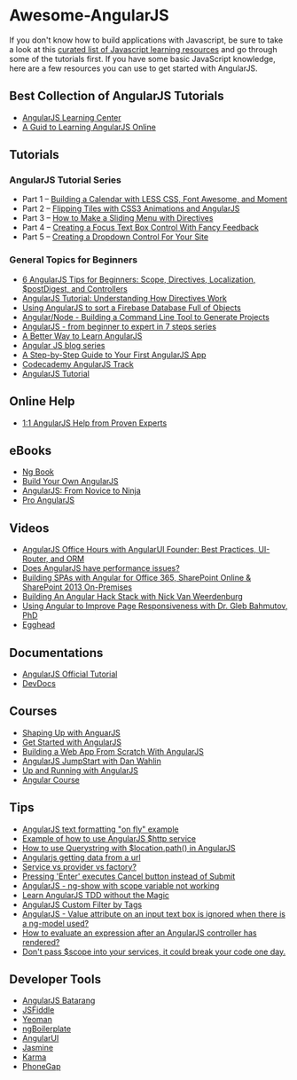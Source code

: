 # Awesome-AngularJS
If you don't know how to build applications with Javascript, be sure to take a look at this [curated list of Javascript learning resources](https://www.codementor.io/learn-javascript-online) and go through some of the tutorials first. If you have some basic JavaScript knowledge, here are a few resources you can use to get started with AngularJS.

## Best Collection of AngularJS Tutorials
  - [AngularJS Learning Center](https://www.codementor.io/angularjs)
  - [A Guid to Learning AngularJS Online](https://www.codementor.io/learn-angularjs)

## Tutorials

### AngularJS Tutorial Series

  - Part 1 – [Building a Calendar with LESS CSS, Font Awesome, and Moment](https://www.codementor.io/angularjs/tutorial/angularjs-calendar-directives-less-cess-moment-font-awesome)
  - Part 2 – [Flipping Tiles with CSS3 Animations and AngularJS](https://www.codementor.io/angularjs/tutorial/animated-flip-tiles-css3-angularjs)
  - Part 3 – [How to Make a Sliding Menu with Directives](https://www.codementor.io/angularjs/tutorial/making-a-sliding-menu-with-directives-less-css)
  - Part 4 – [Creating a Focus Text Box Control With Fancy Feedback][]
  - Part 5 – [Creating a Dropdown Control For Your Site][create]

### General Topics for Beginners
  - [6 AngularJS Tips for Beginners: Scope, Directives, Localization, $postDigest, and Controllers](https://www.codementor.io/angularjs/tutorial/6-angularjs-tips-scope-directives-localization-postdigest-controllers)
  - [AngularJS Tutorial: Understanding How Directives Work](https://www.codementor.io/angularjs/tutorial/how-angular-directive-scope-work)
  - [Using AngularJS to sort a Firebase Database Full of Objects](https://www.codementor.io/angularjs/tutorial/firebase-angular-sort-objects)
  - [Angular/Node - Building a Command Line Tool to Generate Projects](https://www.codementor.io/angularjs/tutorial/angular-node-building-a-command-line-tool-to-generate-projects)
  - [AngularJS - from beginner to expert in 7 steps series](http://www.ng-newsletter.com/)
  - [A Better Way to Learn AngularJS](https://thinkster.io/angulartutorial/a-better-way-to-learn-angularjs/)
  - [Angular JS blog series](http://lostechies.com/gabrielschenker/2014/02/26/angular-js-blog-series-table-of-content/)
  - [A Step-by-Step Guide to Your First AngularJS App](http://www.toptal.com/angular-js/a-step-by-step-guide-to-your-first-angularjs-app)
  - [Codecademy AngularJS Track](http://www.codecademy.com/courses/javascript-advanced-en-2hJ3J/0/1)
  - [AngularJS Tutorial](http://tutorials.jenkov.com/angularjs/index.html)


## Online Help
  - [1:1 AngularJS Help from Proven Experts](https://www.codementor.io/angularjs-experts)


## eBooks
  - [Ng Book](https://www.ng-book.com/)
  - [Build Your Own AngularJS](http://teropa.info/build-your-own-angular)
  - [AngularJS: From Novice to Ninja](https://learnable.com/books/angularjs-novice-to-ninja/)
  - [Pro AngularJS](http://www.amazon.com/Pro-AngularJS-Experts-Voice-Development-ebook/dp/B00HX4PJ9I/ref=tmm_kin_title_0?_encoding=UTF8&amp;sr=&amp;qid=)


## Videos
  - [AngularJS Office Hours with AngularUI Founder: Best Practices, UI-Router, and ORM](https://www.codementor.io/angularjs/tutorial/angularjs-best-practices-ui-router-orm)
  - [Does AngularJS have performance issues? ](https://www.codementor.io/officehours/1395094426/does-angularjs-have-performance-issues-a-conversation-with-stepan-suvorov)
  - [Building SPAs with Angular for Office 365, SharePoint Online & SharePoint 2013 On-Premises
](https://www.codementor.io/officehours/0639154029/angular-office-365)
  - [Building An Angular Hack Stack with Nick Van Weerdenburg](https://www.codementor.io/officehours/4601930522/building-an-angular-hack-stack)
  - [Using Angular to Improve Page Responsiveness with Dr. Gleb Bahmutov, PhD
](https://www.codementor.io/officehours/6031492531/using-angular-to-improve-page-responsiveness-with-dr-gleb-bahmutov-phd)
  - [Egghead](https://egghead.io/)



## Documentations
  - [AngularJS Official Tutorial](https://docs.angularjs.org/tutorial)
  - [DevDocs](http://devdocs.io/)


## Courses
  - [Shaping Up with AnguarJS](https://www.codeschool.com/courses/shaping-up-with-angular-js)
  - [Get Started with AngularJS](http://www.pluralsight.com/courses/table-of-contents/angularjs-get-started)
  - [Building a Web App From Scratch With AngularJS](http://code.tutsplus.com/courses/building-a-web-app-from-scratch-with-angularjs)
  - [AngularJS JumpStart with Dan Wahlin](https://www.udemy.com/angularjs-jumpstart/?sl=E0EYdlw9RBMALEwzBwZX)
  - [Up and Running with AngularJS](http://www.lynda.com/AngularJS-tutorials/Up-Running-AngularJS/154414-2.html)
  - [Angular Course](https://www.angularcourse.com/#/)


## Tips
  - [AngularJS text formatting "on fly" example ](https://www.codementor.io/tips/3731824334/angularjs-text-formatting-on-fly-example)
  - [Example of how to use AngularJS $http service](https://www.codementor.io/tips/3815274433/code-example-of-using-angularjs-http-service)
  - [How to use Querystring with $location.path() in AngularJS](https://www.codementor.io/tips/9133438272/how-to-use-querystring-with-location-path-in-angularjs)
  - [Angularjs getting data from a url](https://www.codementor.io/tips/2412383713/angularjs-getting-data-from-a-url)
  - [Service vs provider vs factory?](https://www.codementor.io/tips/8333241789/service-vs-provider-vs-factory)
  - [Pressing 'Enter' executes Cancel button instead of Submit](https://www.codementor.io/tips/8122473135/pressing-enter-executes-cancel-button-instead-of-submit)
  - [AngularJS - ng-show with scope variable not working](https://www.codementor.io/tips/1815274633/angularjs-ng-show-with-scope-variable-not-working)
  - [Learn AngularJS TDD without the Magic](https://www.codementor.io/tips/7823420131/learn-angularjs-tdd-without-the-magic)
  - [AngularJS Custom Filter by Tags](https://www.codementor.io/tips/8162473131/angularjs-custom-filter-by-tags)
  - [AngularJS - Value attribute on an input text box is ignored when there is a ng-model used?](https://www.codementor.io/tips/3712934848/angularjs-value-attribute-on-an-input-text-box-is-ignored-when-there-is-a-ng-model-used)
  - [How to evaluate an expression after an AngularJS controller has rendered?](https://www.codementor.io/tips/7214283378/how-to-evaluate-an-expression-after-an-angularjs-controller-has-rendered)
  - [Don't pass $scope into your services, it could break your code one day.](https://www.codementor.io/tips/7914213378/don-t-pass-scope-into-your-services-it-could-brake-your-code-one-day)



## Developer Tools
  - [AngularJS Batarang](https://chrome.google.com/webstore/detail/ighdmehidhipcmcojjgiloacoafjmpfk)
  - [JSFiddle](http://jsfiddle.net/)
  - [Yeoman](http://yeoman.io/)
  - [ngBoilerplate](http://joshdmiller.github.io/ng-boilerplate/#/home)
  - [AngularUI](http://angular-ui.github.io/)
  - [Jasmine](http://jasmine.github.io/)
  - [Karma](http://karma-runner.github.io/0.12/index.html)
  - [PhoneGap](http://phonegap.com/)

[Creating a Focus Text Box Control With Fancy Feedback]: https://www.codementor.io/angularjs/tutorial/focus-text-box-control-feedback-input-less-css
[create]: https://www.codementor.io/angularjs/tutorial/create-dropdown-control
